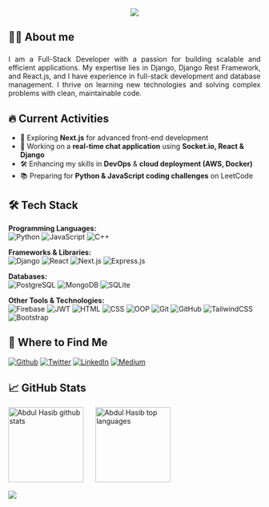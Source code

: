 <div align="center">
  <a href="(https://abdul-hasib.netlify.app/)"><img  src="https://i.ibb.co.com/m5pHzFF7/Hi-I-m-Abdul-Hasib-1.gif"  /> </a>
</div>

###

## 👩‍💻 About me

###

<p align="justify">I am a Full-Stack Developer with a passion for building scalable and efficient applications. My expertise lies in Django, Django Rest Framework, and React.js, and I have experience in full-stack development and database management. I thrive on learning new technologies and solving complex problems with clean, maintainable code. </p> 

###

## 🔥 Current Activities  

- 🚀 Exploring **Next.js** for advanced front-end development  
- 💬 Working on a **real-time chat application** using **Socket.io, React & Django**  
- 🛠 Enhancing my skills in **DevOps** & **cloud deployment (AWS, Docker)**  
- 📚 Preparing for **Python & JavaScript coding challenges** on LeetCode  

## 🛠 Tech Stack  

**Programming Languages:**  
![Python](https://img.shields.io/badge/Python-3776AB?style=for-the-badge&logo=python&logoColor=white) ![JavaScript](https://img.shields.io/badge/JavaScript-F7DF1E?style=for-the-badge&logo=javascript&logoColor=black)  ![C++](https://img.shields.io/badge/C%2B%2B-00599C?style=for-the-badge&logo=c%2B%2B&logoColor=white)  

**Frameworks & Libraries:**  
![Django](https://img.shields.io/badge/Django-092E20?style=for-the-badge&logo=django&logoColor=white) ![React](https://img.shields.io/badge/React-61DAFB?style=for-the-badge&logo=react&logoColor=black) ![Next.js](https://img.shields.io/badge/Next.js-000000?style=for-the-badge&logo=next.js&logoColor=white) ![Express.js](https://img.shields.io/badge/Express.js-000000?style=for-the-badge&logo=express&logoColor=white)  

**Databases:**  
![PostgreSQL](https://img.shields.io/badge/PostgreSQL-316192?style=for-the-badge&logo=postgresql&logoColor=white)  ![MongoDB](https://img.shields.io/badge/MongoDB-47A248?style=for-the-badge&logo=mongodb&logoColor=white)  ![SQLite](https://img.shields.io/badge/SQLite-003B57?style=for-the-badge&logo=sqlite&logoColor=white)  

**Other Tools & Technologies:**  
![Firebase](https://img.shields.io/badge/Firebase-FFCA28?style=for-the-badge&logo=firebase&logoColor=black) ![JWT](https://img.shields.io/badge/JWT-000000?style=for-the-badge&logo=jsonwebtokens&logoColor=white) ![HTML](https://img.shields.io/badge/HTML5-E34F26?style=for-the-badge&logo=html5&logoColor=white) ![CSS](https://img.shields.io/badge/CSS3-1572B6?style=for-the-badge&logo=css3&logoColor=white) ![OOP](https://img.shields.io/badge/OOP-0096FF?style=for-the-badge&logo=oop&logoColor=white) ![Git](https://img.shields.io/badge/Git-F05032?style=for-the-badge&logo=git&logoColor=white) ![GitHub](https://img.shields.io/badge/GitHub-181717?style=for-the-badge&logo=github&logoColor=white) ![TailwindCSS](https://img.shields.io/badge/Tailwind_CSS-38B2AC?style=for-the-badge&logo=tailwind-css&logoColor=white)  ![Bootstrap](https://img.shields.io/badge/Bootstrap-7952B3?style=for-the-badge&logo=bootstrap&logoColor=white)  

## 🔗 Where to Find Me  
<p><a href="https://github.com/abdulHasib2030" target="_blank"><img alt="Github" src="https://img.shields.io/badge/GitHub-%2312100E.svg?&style=for-the-badge&logo=Github&logoColor=white" /></a> <a href="https://x.com/AbdulHasib72681" target="_blank"><img alt="Twitter" src="https://img.shields.io/badge/twitter-%231DA1F2.svg?&style=for-the-badge&logo=twitter&logoColor=white" /></a> <a href="https://www.linkedin.com/in/abdul-hasib/" target="_blank"><img alt="LinkedIn" src="https://img.shields.io/badge/linkedin-%230077B5.svg?&style=for-the-badge&logo=linkedin&logoColor=white" /></a> <a href="https://medium.com/@abdulhasib2030" target="_blank"><img alt="Medium" src="https://img.shields.io/badge/medium-%2312100E.svg?&style=for-the-badge&logo=medium&logoColor=white" /></a>
</p>

##  📈 GitHub Stats  
<div align="left">
  <img src="https://github-readme-stats.vercel.app/api?username=abdulHasib2030&show_icons=true&include_all_commits=true&theme=radical" height="150" alt="Abdul Hasib github stats" style="margin-right: 20px;"  />
  <img height="150" src="https://github-readme-stats.vercel.app/api/top-langs/?username=theabbie&layout=compact&theme=radical" alt="Abdul Hasib top languages" />
</div>


![](https://github-profile-summary-cards.vercel.app/api/cards/profile-details?username=abdulHasib2030&theme=github_dark)



